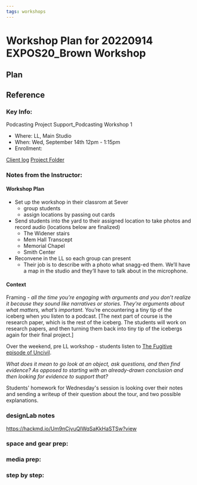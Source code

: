 ```yaml
---
tags: workshops
---
```


# Workshop Plan for 20220914 EXPOS20_Brown Workshop

## Plan 

## Reference

### Key Info: 

Podcasting Project Support_Podcasting Workshop 1
* Where: LL, Main Studio
* When: Wed, September 14th 12pm - 1:15pm
* Enrollment:


[Client log](https://docs.google.com/document/d/1qA_l5IUP1QwRpy8J3d-H8Yoi-WTfa8yLAjDoqkGSiLk/edit#heading=h.1kfamjqfn9sx)
[Project Folder](https://drive.google.com/drive/folders/15uYSia8ukyY6TI1nuI2vcAq-4AT1Rzcb)


### Notes from the Instructor:

#### Workshop Plan

* Set up the workshop in their classrom at Sever
    * group students
    * assign locations by passing out cards
* Send students into the yard to their assigned location to take photos and record audio (locations below are finalized)
    * The Widener stairs
    * Mem Hall Transcept
    * Memorial Chapel
    * Smith Center
* Reconvene in the LL so each group can present
    * Their job is to describe with a photo what snagg-ed them. We’ll have a map in the studio and they’ll have to talk about in the microphone.
    

#### Context
Framing - *all the time you’re engaging with arguments and you don’t realize it because they sound like narratives or stories. They're arguments about what matters, what’s important.*
You’re encountering a tiny tip of the iceberg when you listen to a podcast. [The next part of course is the research paper, which is the rest of the iceberg. The students will work on research papers, and then turning them back into tiny tip of the icebergs again for their final project.]

Over the weekend, pre LL workshop - students listen to [The Fugitive episode of Uncivil](https://gimletmedia.com/shows/uncivil/z3hdrm). 

*What does it mean to go look at an object, ask questions, and then find evidence? As opposed to starting with an already-drawn conclusion and then looking for evidence to support that?*

Students' homework for Wednesday's session is looking over their notes and sending a writeup of their question about the tour, and two possible explanations. 




### designLab notes

https://hackmd.io/Um9nCjvuQIWqSaKkHaSTSw?view

### space and gear prep:

### media prep:

### step by step: